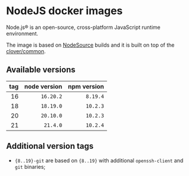 # NodeJS docker images

Node.js® is an open-source, cross-platform JavaScript runtime environment.

The image is based on [NodeSource](https://nodesource.com/) builds and it is built on top of the [clover/common](https://hub.docker.com/r/clover/common/).

## Available versions

| tag | node version | npm version |
|----:|-------------:|------------:|
|  16 |    `16.20.2` |    `8.19.4` |
|  18 |    `18.19.0` |    `10.2.3` |
|  20 |    `20.10.0` |    `10.2.3` |
|  21 |     `21.4.0` |    `10.2.4` |

## Additional version tags

 * `{8..19}-git` are based on `{8..19}` with additional `openssh-client` and `git` binaries;
